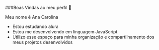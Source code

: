 ###Boas Vindas ao meu perfil 💙

Meu nome é Ana Carolina

- Estou estudando alura
- Estou me desenvolvendo em linguagem JavaScript
- Utilizo esse espaço para minha organização e compartilhamento dos meus projetos desenvolvidos




